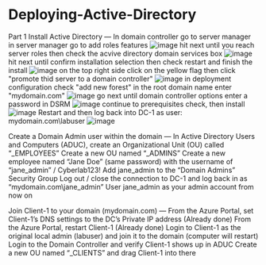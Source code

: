 # Deploying-Active-Directory

Part 1
Install Active Directory
—
In domain controller go to server manager in server manager go to add roles features
![image](https://github.com/user-attachments/assets/7c47b661-da9f-4233-be1c-f87e5f67d330)
hit next until you reach server roles then check the acvive directory domain services box
![image](https://github.com/user-attachments/assets/7c5ca718-6e98-48a6-9e7f-f011f2263a23)
hit next until confirm installation selection then check restart and finish the install
![image](https://github.com/user-attachments/assets/83aa6839-7b76-4368-94ca-30e3b2f4c84c)
on the top right side click on the yellow flag then click "promote thid server to a domain controller"
![image](https://github.com/user-attachments/assets/b20353e9-4333-4135-ad9b-29413015a8ae)
in deployment configuration check "add new forest" 
in the root domain name enter "mydomain.com"
![image](https://github.com/user-attachments/assets/4d9a708a-5483-4abb-92ff-53c0c4b5f586)
go next until domain controller options enter a password in DSRM
![image](https://github.com/user-attachments/assets/cfd9fc8a-8ce1-4124-8120-0085f58e4738)
continue to prerequisites check, then install
![image](https://github.com/user-attachments/assets/972fc1a5-eac0-4681-a379-d0a87feaa22b)
Restart and then log back into DC-1 as user: mydomain.com\labuser
![image](https://github.com/user-attachments/assets/0224e2f6-81ca-4008-acec-f00e7971e374)

Create a Domain Admin user within the domain
—
In Active Directory Users and Computers (ADUC), create an Organizational Unit (OU) called “_EMPLOYEES”
Create a new OU named “_ADMINS”
Create a new employee named “Jane Doe” (same password) with the username of “jane_admin” / Cyberlab123!
Add jane_admin to the “Domain Admins” Security Group
Log out / close the connection to DC-1 and log back in as “mydomain.com\jane_admin”
User jane_admin as your admin account from now on


Join Client-1 to your domain (mydomain.com)
—
From the Azure Portal, set Client-1’s DNS settings to the DC’s Private IP address (Already done)
From the Azure Portal, restart Client-1 (Already done)
Login to Client-1 as the original local admin (labuser) and join it to the domain (computer will restart)
Login to the Domain Controller and verify Client-1 shows up in ADUC
Create a new OU named “_CLIENTS” and drag Client-1 into there
